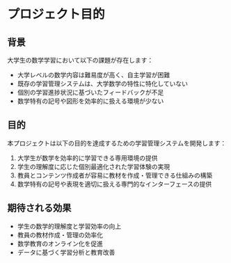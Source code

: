 # プロジェクト目的

## 背景

大学生の数学学習において以下の課題が存在します：

- 大学レベルの数学内容は難易度が高く、自主学習が困難
- 既存の学習管理システムは、大学数学の特性に特化していない
- 個別の学習進捗状況に基づいたフィードバックが不足
- 数学特有の記号や図形を効率的に扱える環境が少ない

## 目的

本プロジェクトは以下の目的を達成するための学習管理システムを開発します：

1. 大学生が数学を効率的に学習できる専用環境の提供
2. 学生の理解度に応じた個別最適化された学習体験の実現
3. 教員とコンテンツ作成者が容易に教材を作成・管理できる仕組みの構築
4. 数学特有の記号や表現を適切に扱える専門的なインターフェースの提供

## 期待される効果

- 学生の数学的理解度と学習効率の向上
- 教員の教材作成・管理の効率化
- 数学教育のオンライン化を促進
- データに基づく学習分析と教育改善
